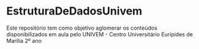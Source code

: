 # EstruturaDeDadosUnivem
Este repositório tem como objetivo aglomerar os conteúdos disponibilizados em aula pelo UNIVEM - Centro Universitário Eurípides de Marília 2º ano
